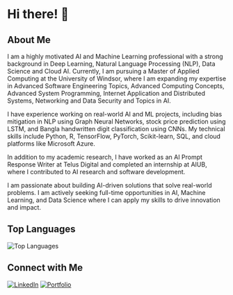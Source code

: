 # Hi there! 👋

## About Me
I am a highly motivated AI and Machine Learning professional with a strong background in Deep Learning, Natural Language Processing (NLP), Data Science and Cloud AI. Currently, I am pursuing a Master of Applied Computing at the University of Windsor, where I am expanding my expertise in Advanced Software Engineering Topics, Advanced Computing Concepts, Advanced System Programming, Internet Application and Distributed Systems, Networking and Data Security and Topics in AI.

I have experience working on real-world AI and ML projects, including bias mitigation in NLP using Graph Neural Networks, stock price prediction using LSTM, and Bangla handwritten digit classification using CNNs. My technical skills include Python, R, TensorFlow, PyTorch, Scikit-learn, SQL, and cloud platforms like Microsoft Azure.

In addition to my academic research, I have worked as an AI Prompt Response Writer at Telus Digital and completed an internship at AIUB, where I contributed to AI research and software development.

I am passionate about building AI-driven solutions that solve real-world problems. I am actively seeking full-time opportunities in AI, Machine Learning, and Data Science where I can apply my skills to drive innovation and impact.

## Top Languages

![Top Languages](https://github-readme-stats.vercel.app/api/top-langs/?username=imran-ahmed377&layout=compact&theme=radical)

## Connect with Me

[![LinkedIn](https://img.shields.io/badge/-LinkedIn-blue?style=flat&logo=Linkedin&logoColor=white)](https://www.linkedin.com/in/-imran-ahmed-/)
[![Portfolio](https://img.shields.io/badge/-Portfolio-blue?style=flat&logo=Portfolio&logoColor=white)](https://imran-ahmed377.github.io/imranahmed/index.html#)

